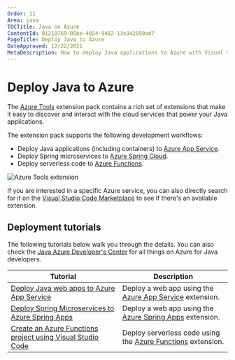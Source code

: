```yaml
---
Order: 11
Area: java
TOCTitle: Java on Azure
ContentId: 01210769-05be-4854-9482-13e342850ad7
PageTitle: Deploy Java to Azure
DateApproved: 12/22/2021
MetaDescription: How to deploy Java applications to Azure with Visual Studio Code
---
```

# Deploy Java to Azure

The [Azure Tools](https://marketplace.visualstudio.com/items?itemName=ms-vscode.vscode-node-azure-pack) extension pack contains a rich set of extensions that make it easy to discover and interact with the cloud services that power your Java applications.

The extension pack supports the following development workflows:

* Deploy Java applications (including containers) to [Azure App Service](https://azure.microsoft.com/services/app-service).
* Deploy Spring microservices to [Azure Spring Cloud](https://azure.microsoft.com/services/spring-cloud/).
* Deploy serverless code to [Azure Functions](https://azure.microsoft.com/services/functions).

![Azure Tools extension](images/azure/azure-tools.png)

If you are interested in a specific Azure service, you can also directly search for it on the [Visual Studio Code Marketplace](https://marketplace.visualstudio.com/VSCode) to see if there's an available extension.

## Deployment tutorials

The following tutorials below walk you through the details.  You can also check the [Java Azure Developer's Center](https://learn.microsoft.com/azure/developer/java) for all things on Azure for Java developers.

| Tutorial | Description |
| --- | --- |
| [Deploy Java web apps to Azure App Service](/docs/java/java-webapp.md) | Deploy a web app using the [Azure App Service](https://marketplace.visualstudio.com/items?itemName=ms-azuretools.vscode-azureappservice) extension. |
| [Deploy Spring Microservices to Azure Spring Apps](/docs/java/java-spring-apps.md) | Deploy a web app using the [Azure Spring Apps](https://marketplace.visualstudio.com/items?itemName=vscjava.vscode-azurespringcloud) extension. |
| [Create an Azure Functions project using Visual Studio Code](https://learn.microsoft.com/azure/azure-functions/create-first-function-vs-code-java) | Deploy serverless code using the [Azure Functions](https://marketplace.visualstudio.com/items?itemName=ms-azuretools.vscode-azurefunctions) extension. |
